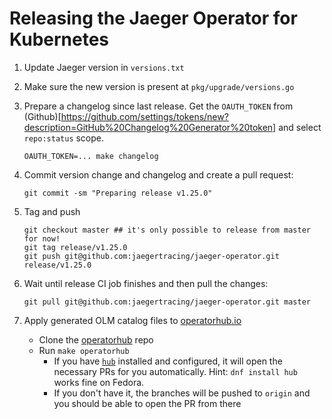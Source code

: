 # Releasing the Jaeger Operator for Kubernetes

1. Update Jaeger version in `versions.txt`

1. Make sure the new version is present at `pkg/upgrade/versions.go`

1. Prepare a changelog since last release. Get the `OAUTH_TOKEN` from (Github)[https://github.com/settings/tokens/new?description=GitHub%20Changelog%20Generator%20token] and select `repo:status` scope.

    ```
    OAUTH_TOKEN=... make changelog
    ```

1. Commit version change and changelog and create a pull request:

   ```
   git commit -sm "Preparing release v1.25.0"
   ```

1. Tag and push

    ```
    git checkout master ## it's only possible to release from master for now!
    git tag release/v1.25.0
    git push git@github.com:jaegertracing/jaeger-operator.git release/v1.25.0
    ```

1. Wait until release CI job finishes and then pull the changes:

    ```
    git pull git@github.com:jaegertracing/jaeger-operator.git master
    ```

1. Apply generated OLM catalog files to [operatorhub.io](https://operatorhub.io)

    * Clone the [operatorhub](https://github.com/operator-framework/community-operators) repo
    * Run `make operatorhub`
      - If you have [`hub`](https://hub.github.com/) installed and configured, it will open the necessary PRs for you automatically. Hint: `dnf install hub` works fine on Fedora.
      - If you don't have it, the branches will be pushed to `origin` and you should be able to open the PR from there

